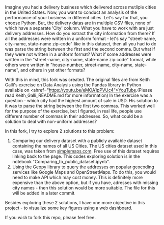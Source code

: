 Imagine you had a delivery business which delivered across mutliple cities in the United States. Now, you want to conduct an analysis of the performance of your 
business in different cities. Let's say for that, you choose Python. But, the delivery datas are in multiple CSV files, none of which have a separate 'City'
column. What you have to work with are just delivery addresses. How do you extract the city information from there? If all the addresses were written in a
uniform format - let's say "street-name, city-name, state-name zip-code" like in this dataset, then all you had to do was parse the string between the first and
the second comma. But what if they were not written in a uniform format? What if some addresses were written in the "street-name, city-name, state-name zip
code" format, while others were written in "house-number, street-name, city-name, state-name", and others in yet other formats?

With this in mind, this fork was created. The original files are from Keith Galli's exercise on Data Analysis using the Pandas library in Python available on <ahref="https://youtu.be/eMOA1pPVUc4">YouTube</a>.(Please read Keith_Galli_README.md for more information) In the exercise was a question -  which city had the
highest amount of sale in USD. His solution to it was to parse the string between the first two commas. This worked well for the purpose of the exercise, but I
figured, in real life, people use different number of commas in their addresses. So, what could be a solution to deal with non-uniform addresses?

In this fork, I try to explore 2 solutions to this problem:
1. Comparing our delivery dataset with a publicly available dataset containing the names of all US Cities. The US cities dataset used in this case, was taken
   from <a href="https://simplemaps.com/data/us-cities">simplemaps.com</a>. Free use of this dataset requires linking back to the page. This codes exploring 
   solution is in the notebook "Comparing_to_public_dataset.ipynb".
2. Using the Geopy library to query the addresses on popular geocoding services like Google Maps and OpenStreetMaps. To do this, you would need to make API 
   which may cost money. This is definitely more expensive than the above option, but if you have, adresses with missing city names - then this solution would
   be more suitable. The file for this will be added in a later commit.

Besides exploring these 2 solutions, I have one more objective in this project - to visualize some key figures using a web dashboard. 

If you wish to fork this repo, please feel free. 
